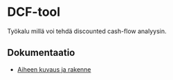 # DCF-tool
Työkalu millä voi tehdä discounted cash-flow analyysin.

## Dokumentaatio
- [Aiheen kuvaus ja rakenne](dokumentaatio/aiheenKuvausJaRakenne.md)
